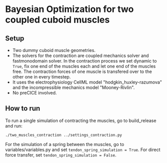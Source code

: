 # Bayesian Optimization for two coupled cuboid muscles

## Setup
- Two dummy cuboid muscle geometries. 
- The solvers for the contraction are coupled mechanics solver and fastmonodomain solver. In the contraction process we set dynamic to `True`, fix one end of the muscles each and let one end of the muscles free. The contraction forces of one muscle is transfered over to the other one in every timestep.
- It uses the electrophysiology CellML model "hodgkin_huxley-razumova" and the incompressible mechanics model "Mooney-Rivlin".
- No preCICE involved. 

## How to run
To run a single simulation of contracting the muscles, go to build_release and run:
```
./two_muscles_contraction ../settings_contraction.py
```

For the simulation of a spring between the muscles, go to variables/variables.py and set ```tendon_spring_simulation = True```. For direct force transfer, set ```tendon_spring_simulation = False```.